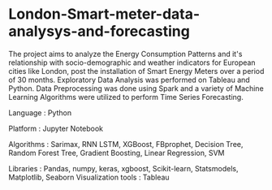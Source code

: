 # London-Smart-meter-data-analysys-and-forecasting

The project aims to analyze the Energy Consumption Patterns and it's relationship 
with socio-demographic and weather indicators for European cities like London, post 
the installation of Smart Energy Meters over a period of 30 months. Exploratory Data 
Analysis was performed on Tableau and Python. Data Preprocessing was done using Spark 
and a variety of Machine Learning Algorithms were utilized to perform Time Series Forecasting.

Language : Python

Platform : Jupyter Notebook

Algorithms : Sarimax, RNN LSTM, XGBoost, FBprophet, Decision Tree, Random Forest Tree, 
             Gradient Boosting, Linear Regression, SVM 
             
Libraries : Pandas, numpy, keras, xgboost, Scikit-learn, Statsmodels, Matplotlib, Seaborn
Visualization tools : Tableau
